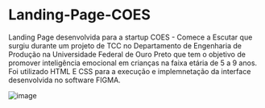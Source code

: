 # Landing-Page-COES
Landing Page desenvolvida para a startup COES - Comece a Escutar que surgiu durante um projeto de TCC no Departamento de Engenharia de Produção na Universidade Federal de Ouro Preto que tem o objetivo de promover inteligência emocional em crianças na faixa etária de 5 a 9 anos. Foi utilizado HTML E CSS para a execução e implemnetação da interface desenvolvida no software FIGMA.


![image](https://user-images.githubusercontent.com/85038080/197660167-84d35572-fe4a-4a89-b68f-6df6731343ce.png)

